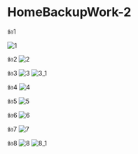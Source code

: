 # HomeBackupWork-2

ข้อ1

![1](https://user-images.githubusercontent.com/74999708/131469656-f208d7d3-6af6-4bf2-afc9-ff1e6b76ce93.png)


ข้อ2
![2](https://user-images.githubusercontent.com/74999708/131469868-fb6f90d8-73fa-4e3e-95c1-bd76021b1311.png)


ข้อ3
![3](https://user-images.githubusercontent.com/74999708/131469956-421b43b1-f561-4ff2-ac09-6a2ff5baec3d.png)
![3_1](https://user-images.githubusercontent.com/74999708/131469993-5421929e-ff07-471a-869b-0ec8ff3bb5bf.png)


ข้อ4
![4](https://user-images.githubusercontent.com/74999708/131470128-feac7237-4345-4bb2-b7db-7ea5515b9c33.png)


ข้อ5
![5](https://user-images.githubusercontent.com/74999708/131470194-96fd0786-5824-41c7-96d4-c079d3651d32.png)


ข้อ6
![6](https://user-images.githubusercontent.com/74999708/131470225-30ed8e74-d266-4b93-8393-845bad227622.png)


ข้อ7
![7](https://user-images.githubusercontent.com/74999708/131470260-502da208-a661-4111-9558-a148810aab95.png)


ข้อ8
![8](https://user-images.githubusercontent.com/74999708/131470287-d89ef41e-cdd7-459c-bd8a-49c985411376.png)
![8_1](https://user-images.githubusercontent.com/74999708/131470288-05d34227-59db-474d-82a0-efed9f02aa64.png)








